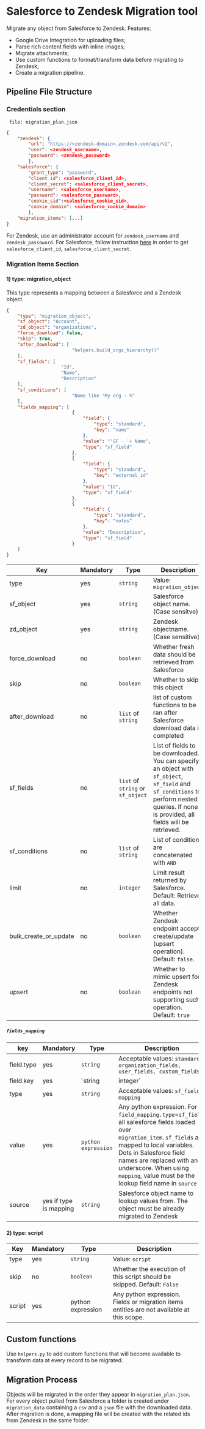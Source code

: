 # Salesforce to Zendesk Migration tool

Migrate any object from Salesforce to Zendesk.
Features:
* Google Drive Integration for uploading files;
* Parse rich content fields with inline images;
* Migrate attachments;
* Use custom functions to format/transform data before migrating to Zendesk;
* Create a migration pipeline.

## Pipeline File Structure 
### Credentials section
`` file: migration_plan.json``
```json
{
	"zendesk": {
		"url": "https://<zendesk-domain>.zendesk.com/api/v2",
		"user": <zendesk_username>,
		"password": <zendesk_password>
		},
	"salesforce": {
		"grant_type": "password",
		"client_id": <salesforce_client_id>,
		"client_secret": <salesforce_client_secret>,
		"username": <salesforce_username>,
		"password": <salesforce_password>,
		"cookie_sid":<salesforce_cookie_sid>,
		"cookie_domain": <salesforce_cookie_domain>
		},
	"migration_items": [...]
}
```
For Zendesk, use an administrator account for `zendesk_username` and `zendesk_passoword`.
For Salesforce, follow instruction [here](https://developer.salesforce.com/docs/atlas.en-us.api_rest.meta/api_rest/quickstart_oauth.htm) in order to get `salesforce_client_id`, `salesforce_client_secret`.

### Migration Items Section
#### 1) type: migration_object
This type represents a mapping between a Salesforce and a Zendesk object.
```json
{
	"type": "migration_object",
	"sf_object": "Account",
	"zd_object": "organizations",
	"force_download": false,
	"skip": true,
	"after_download": [
						"helpers.build_orgs_hierarchy()"
	],
	"sf_fields": [
					"Id",
					"Name",
					"Description"
	],
	"sf_conditions": [
						"Name like 'My org - %"
	],
	"fields_mapping": [
						{
							"field": {
								"type": "standard",
								"key": "name"
							},
							"value": "'SF - '+ Name",
							"type": "sf_field"
						},
						{
							"field": {
								"type": "standard",
								"key": "external_id"
							},
							"value": "Id",
							"type": "sf_field"
						},
						{
							"field": {
								"type": "standard",
								"key": "notes"
							},
							"value": "Description",
							"type": "sf_field"
						}
	]
}
```

|Key             |Mandatory| Type                          |Description                 |
|----------------|-----------|--------------------|-----------------------------|
|type            |yes|`string`                          |Value: `migration_object`          |
|sf_object       |yes|`string`            |Salesforce object name. (Case sensitve)          |
|zd_object       |yes|`string`|Zendesk objectname. (Case sensitive)|
|force_download  |no|`boolean`|Whether fresh data should be retrieved from Salesforce|
|skip|no|`boolean`|Whether to skip this object|
|after_download|no| `list` of `string` |list of custom functions to be ran after Salesforce download data is completed
|sf_fields|no|`list` of `string` or `sf_object` | List of fields to be downloaded. You can specify an object with `sf_object`, `sf_field` and `sf_conditions` to perform nested queries. If none is provided, all fields will be retrieved. 
|sf_conditions|no|`list` of `string` | List of conditions are concatenated with `AND`
|limit| no | `integer`| Limit result returned by Salesforce. Default: Retrieve all data.
|bulk_create_or_update|no|`boolean`| Whether Zendesk endpoint accepts create/update (upsert operation). Default: `false`.
|upsert|no|`boolean`|Whether to mimic upsert for Zendesk endpoints not supporting such operation. Default: `true`

##### `fields_mapping`
|key| Mandatory| Type| Description|
|-|-|-|-
|field.type|yes|`string`|Acceptable values: `standard, organization_fields, user_fields, custom_fields`
|field.key|yes|`string|integer`|Zendesk field name for standard, organization_fields and user_fields. Id for custom fields.
|type|yes|`string`|Acceptable values: `sf_field`, `mapping` 
|value|yes|`python expression`| Any python expression. For `field_mapping.type`=`sf_field`, all salesforce fields loaded over `migration_item.sf_fields` are mapped to local variables. Dots in Salesforce field names are replaced with an underscore. When using `mapping`, value must be the lookup field name in `source`
|source|yes if type is mapping|`string`|Salesforce object name to lookup values from. The object must be already migrated to Zendesk

#### 2) type: script
|Key             |Mandatory| Type                          |Description                 |
|----------------|-----------|--------------------|-----------------------------|
|type            |yes|`string`                          |Value: `script`      
|skip|no|`boolean`| Whether the execution of this script should be skipped. Default: `False`
|script|yes |python expression|  Any python expression. Fields or migration items entities are not available at this scope.

## Custom functions
Use `helpers.py` to add custom functions that will become available to transform data at every record to be migrated.


## Migration Process

Objects will be migrated in the order they appear in `migration_plan.json`. For every object pulled from Salesforce a folder is created under `migration_data` containing a `csv` and a `json` file with the downloaded data.
After migration is done, a mapping file will be created with the related ids from Zendesk in the same folder.
